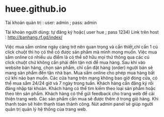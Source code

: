# huee.github.io
Tài khoản quản trị : user: admin ; pass: admin  

Tài khoản người dùng: tự đăng ký hoặc( user hue ; pass 1234)
Link trên host : http://banhang.rf.gd/index/

Việc mua sắm online ngày càng trở nên quan trọng và cần thiết,chỉ cần 1 cú click chuột thì họ có thể có được sản phẩm mà mình mong muốn.
Việc mua sắm online có nhiều ưu điểm là có thể sở hữu mọi thứ thông qua các cú click chuột chứ không cần phải đến tận nơi để mua hàng. 
Sau khi vào website bán hàng, chọn sản phẩm, chỉ cần đặt hàng (order) người bán sẽ mang sản phẩm đến tận nhà bạn. 
Mua sắm online cho phép mua hàng bất cứ khi nào bạn muốn. Các cửa hang trên mạng không bao giờ đóng cửa, có thể mua sắm 24/24 giờ và 7 ngày trong tuần. 
Khách hàng cần đăng ký rồi đăng nhập tài khoản.
Khách hàng có thể tìm kiếm theo loại sản phẩm hoặc theo tên sản phẩm.
Khách hàng có thể gửi feedback cho trang web để cải thiện trang web.
Các sản phẩm cần mua sẽ được thêm ở trong giỏ hàng. Khi thanh toán sẽ hiên thanh tóan thành công.
Nút admin panel sẽ giúp người quản trị quản lý hệ thống của trang web.
